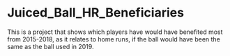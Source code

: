 # Juiced_Ball_HR_Beneficiaries
This is a project that shows which players have would have benefited most from 2015-2018, as it relates to home runs, if the ball would have been the same as the ball used in 2019.
